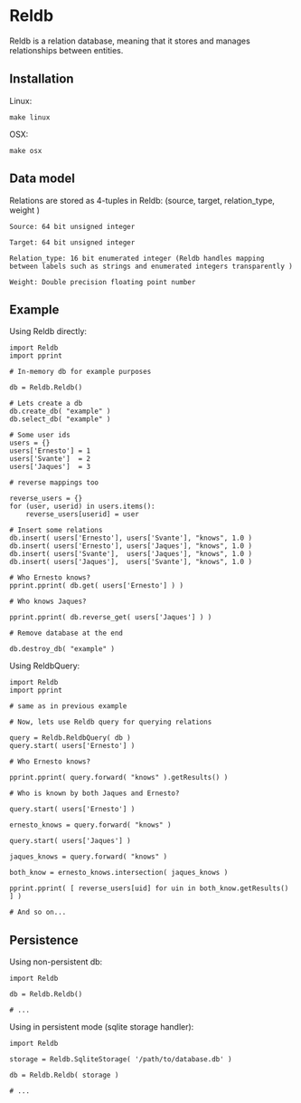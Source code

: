 # Reldb

Reldb is a relation database, meaning that it stores and manages relationships between entities.

## Installation

Linux:

	make linux

OSX:

	make osx

## Data model

Relations are stored as 4-tuples in Reldb: (source, target, relation_type, weight )

	Source: 64 bit unsigned integer
	
	Target: 64 bit unsigned integer

	Relation_type: 16 bit enumerated integer (Reldb handles mapping between labels such as strings and enumerated integers transparently )
	
	Weight: Double precision floating point number



## Example

Using Reldb directly:

	import Reldb
	import pprint
	
	# In-memory db for example purposes

	db = Reldb.Reldb()
	
	# Lets create a db
	db.create_db( "example" )
	db.select_db( "example" )
	
	# Some user ids
	users = {}
	users['Ernesto'] = 1
	users['Svante']  = 2
	users['Jaques']  = 3
	
	# reverse mappings too

	reverse_users = {}
	for (user, userid) in users.items():
		reverse_users[userid] = user

	# Insert some relations
	db.insert( users['Ernesto'], users['Svante'], "knows", 1.0 )
	db.insert( users['Ernesto'], users['Jaques'], "knows", 1.0 )
	db.insert( users['Svante'],  users['Jaques'], "knows", 1.0 )
	db.insert( users['Jaques'],  users['Svante'], "knows", 1.0 )
	
	# Who Ernesto knows?
	pprint.pprint( db.get( users['Ernesto'] ) )

	# Who knows Jaques?

	pprint.pprint( db.reverse_get( users['Jaques'] ) )
	
	# Remove database at the end 
	
	db.destroy_db( "example" )	

Using ReldbQuery:
	
	import Reldb
	import pprint

	# same as in previous example

	# Now, lets use Reldb query for querying relations

	query = Reldb.ReldbQuery( db )
	query.start( users['Ernesto'] )
	
	# Who Ernesto knows?

	pprint.pprint( query.forward( "knows" ).getResults() )

	# Who is known by both Jaques and Ernesto?
	
	query.start( users['Ernesto'] )
	
	ernesto_knows = query.forward( "knows" )
	
	query.start( users['Jaques'] )
	
	jaques_knows = query.forward( "knows" )
	
	both_know = ernesto_knows.intersection( jaques_knows )
	
	pprint.pprint( [ reverse_users[uid] for uin in both_know.getResults() ] )
	
	# And so on...
	
	 

## Persistence

Using non-persistent db:

	import Reldb
	
	db = Reldb.Reldb()

	# ...

Using in persistent mode (sqlite storage handler):

	import Reldb

	storage = Reldb.SqliteStorage( '/path/to/database.db' )

	db = Reldb.Reldb( storage )

	# ...

